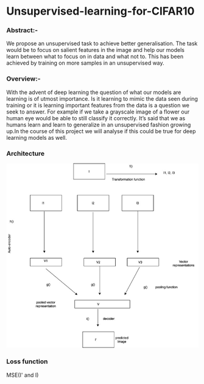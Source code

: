 # Unsupervised-learning-for-CIFAR10
### Abstract:-
We propose an unsupervised task to achieve better generalisation. The task would be to focus on salient features in the image and help our models learn between what to focus on in data and what not to. This has been achieved by training on more samples in an unsupervised way.

### Overview:-
With the advent of deep learning the question of what our models are learning is of utmost importance. Is it learning to mimic the data seen during training or it is learning important features from the data is a question we seek to answer. For example if we take a grayscale image of a flower our human eye would be able to still classify it correctly. It’s said that we as humans learn and learn to generalize in an unsupervised fashion growing up.In the course of this project we will analyse if this could be true for deep learning models as well.

### Architecture
![Image description](/architecture_cml.jpg)

### Loss function
MSE(I' and I)
